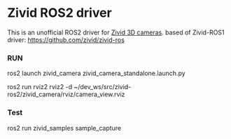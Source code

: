 # Zivid ROS2 driver

This is an unofficial ROS2 driver for [Zivid 3D cameras](https://www.zivid.com/). based of Zivid-ROS1 driver: https://github.com/zivid/zivid-ros

### RUN

ros2 launch zivid_camera zivid_camera_standalone.launch.py 

ros2 run rviz2 rviz2 -d ~/dev_ws/src/zivid-ros2/zivid_camera/rviz/camera_view.rviz 

### Test

ros2 run zivid_samples sample_capture 
